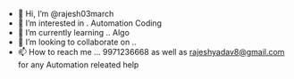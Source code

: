 - 👋 Hi, I’m @rajesh03march
- 👀 I’m interested in . Automation Coding
- 🌱 I’m currently learning .. Algo
- 💞️ I’m looking to collaborate on .. 
- 📫 How to reach me ... 9971236668 as well as rajeshyadav8@gmail.com for any Automation releated help

<!---
rajesh03march/rajesh03march is a ✨ special ✨ repository because its `README.md` (this file) appears on your GitHub profile.
You can click the Preview link to take a look at your changes.
--->
